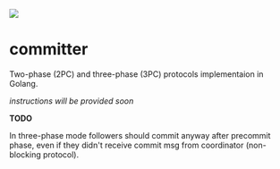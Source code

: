 ![](https://github.com/vadiminshakov/committer/workflows/unit-tests/badge.svg)
# committer

Two-phase (2PC) and three-phase (3PC) protocols implementaion in Golang.

_instructions will be provided soon_

**TODO**

In three-phase mode followers should commit anyway after precommit phase, even if they didn't receive commit msg from coordinator (non-blocking protocol).